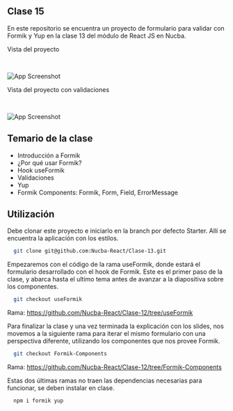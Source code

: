 ## Clase 15

En este repositorio se encuentra un proyecto de formulario para validar con Formik y Yup en la clase 13 del módulo de React JS en Nucba.

Vista del proyecto

<br>

![App Screenshot](https://res.cloudinary.com/dcatzxqqf/image/upload/v1662420616/coding/Readmes/Reaact/Clase-12/Captura_de_Pantalla_2022-09-05_a_la_s_20.29.06_knbj2l.png)

Vista del proyecto con validaciones

<br>

![App Screenshot](https://res.cloudinary.com/dcatzxqqf/image/upload/v1662420616/coding/Readmes/Reaact/Clase-12/Captura_de_Pantalla_2022-09-05_a_la_s_20.29.58_qtmvha.png)

## Temario de la clase

- Introducción a Formik
- ¿Por qué usar Formik?
- Hook useFormik
- Validaciones
- Yup
- Formik Components: Formik, Form, Field, ErrorMessage


## Utilización

Debe clonar este proyecto e iniciarlo en la branch por defecto Starter. Allí se encuentra la aplicación con los estilos.


```bash
  git clone git@github.com:Nucba-React/Clase-13.git
```

Empezaremos con el código de la rama useFormik, donde estará el formulario desarrollado con el hook de Formik.
Este es el primer paso de la clase, y abarca hasta el ultimo tema antes de avanzar a la diapositiva sobre los componentes. 

```bash
  git checkout useFormik
```
Rama: https://github.com/Nucba-React/Clase-12/tree/useFormik 

Para finalizar la clase y una vez terminada la explicación con los slides, nos movemos a la siguiente rama para iterar el mismo formulario con una perspectiva diferente, utilizando los componentes que nos provee Formik. 

```bash
  git checkout Formik-Components
```
Rama: https://github.com/Nucba-React/Clase-12/tree/Formik-Components

Estas dos últimas ramas no traen las dependencias necesarias para funcionar, se deben instalar en clase.
```bash
  npm i formik yup
```






